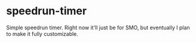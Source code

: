 # speedrun-timer

Simple speedrun timer. Right now it'll just be for SMO, but eventually I plan to make it fully customizable.
